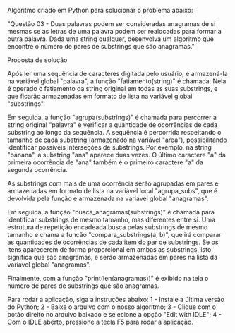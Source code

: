 Algoritmo criado em Python para solucionar o problema abaixo:

"Questão 03 - Duas palavras podem ser consideradas anagramas de si mesmas se as letras de uma palavra podem ser realocadas para formar a outra palavra. Dada uma string qualquer, desenvolva um algoritmo que encontre o número de pares de substrings que são anagramas."


Proposta de solução

Após ler uma sequência de caracteres digitada pelo usuário, e armazená-la na variável global "palavra", a função "fatiamento(string)" é chamada. Nela é operado o fatiamento da string original em todas as suas substrings, e que ficarão armazenadas em formato de lista na variável global "substrings".

 Em seguida, a função "agrupa(substrings)" é chamada para percorrer a string original "palavra" e verificar a quantidade de ocorrências de cada substring ao longo da sequência. A sequência é percorrida respeitando o tamanho de cada substring (armazenado na variável "area"), possibilitando identificar possíveis interseções de substrings. Por exemplo, na string "banana", a substring "ana" aparece duas vezes. O último caractere "a" da primeira ocorrência de "ana" também é o primeiro caractere "a" da segunda ocorrência.
 
 As substrings com mais de uma ocorrência serão agrupadas em pares e armazenadas em formato de lista na variável local "agrupa_subs", que é devolvida pela função e armazenada na variável global "anagramas".
 
 Em seguida, a função "busca_anagramas(substrings)" é chamada para identificar substrings de mesmo tamanho, mas diferentes entre si. Uma estrutura de repetição encadeada busca pelas substrings de mesmo tamanho e chama a função "compara_substrings(a, b)", que irá comparar as quantidades de ocorrências de cada item do par de substrings. Se os itens aparecerem de forma proporcional em ambas as substrings, isto significa que são anagramas, e serão armazenadas em pares na lista da variável global "anagramas".

 Finalmente, com a função "print(len(anagramas))" é exibido na tela o número de pares de substrings que são anagramas.


Para rodar a aplicação, siga a instruções abaixo:
1 - Instale a última versão do Python;
2 - Baixe o arquivo com o nosso algoritmo;
3 - Clique com o botão direito no arquivo baixado e selecione a opção "Edit with IDLE";
4 - Com o IDLE aberto, pressione a tecla F5 para rodar a aplicação.